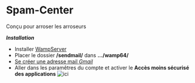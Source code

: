 # Spam-Center
Conçu pour arroser les arroseurs


***Installation***

+ Installer [WampServer](https://www.wampserver.com/)
+ Placer le dossier **/sendmail/** dans **.../wamp64/**
+ [Se créer une adresse mail *Gmail*](https://accounts.google.com/SignUp?hl=en)
+ Aller dans les paramêtres du compte et activer le **Accès moins sécurisé des applications** ![ici](https://manava.abricode.fr/images/aide/gmail_2.png)
